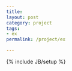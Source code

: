 ```yaml
---
title: 
layout: post
category: project
tags:
- ex
permalink: /project/ex

---
```

{% include JB/setup %}
